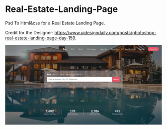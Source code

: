 # Real-Estate-Landing-Page

Psd To Html&css for a Real Estate Landing Page.

Credit for the Designer: https://www.uidesigndaily.com/posts/photoshop-real-estate-landing-page-day-159.

<img src='showcase-pic.jpg'>
